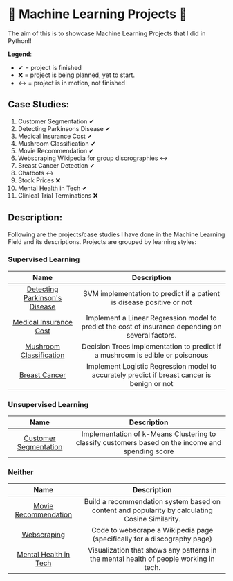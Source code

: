 # 🎇 Machine Learning Projects 🎇

The aim of this is to showcase Machine Learning Projects that I did in Python!!

**Legend**:
- ✔ = project is finished
- ❌ = project is being planned, yet to start.
- ↔ = project is in motion, not finished

## Case Studies:
1. Customer Segmentation ✔
2. Detecting Parkinsons Disease ✔
3. Medical Insurance Cost ✔
4. Mushroom Classification ✔
5. Movie Recommendation ✔
6. Webscraping Wikipedia for group discrographies ↔
7. Breast Cancer Detection ✔
8. Chatbots ↔
9. Stock Prices ❌
10. Mental Health in Tech ✔
11. Clinical Trial Terminations ❌


## Description:
Following are the projects/case studies I have done in the Machine Learning Field and its descriptions. Projects are grouped by learning styles:

### Supervised Learning
| **Name** | **Description** |
| :------: | :-------------: |
| [Detecting Parkinson's Disease](https://github.com/e-paj/Machine-Learning-Projects/tree/main/CASE%202:%20Detecting%20Parkinsons%20Disease) | SVM implementation to predict if a patient is disease positive or not |
| [Medical Insurance Cost](https://github.com/e-paj/Machine-Learning-Projects/tree/main/CASE%203:%20Medical%20Insurance%20Cost)| Implement a Linear Regression model to predict the cost of insurance depending on several factors.  |
| [Mushroom Classification](https://github.com/e-paj/Machine-Learning-Projects/tree/main/CASE%204:%20Mushrooms) | Decision Trees implementation to predict if a mushroom is edible or poisonous |
| [Breast Cancer](https://github.com/e-paj/Machine-Learning-Projects-in-Python/tree/main/CASE%207:%20Breast%20Cancer) | Implement Logistic Regression model to accurately predict if breast cancer is benign or not |

### Unsupervised Learning
| **Name** | **Description** |
| :------: | :-------------: |
| [Customer Segmentation](https://github.com/e-paj/Machine-Learning-Projects/tree/main/CASE%201:%20Customer%20Segmentation%20Project) | Implementation of k-Means Clustering to classify customers based on the income and spending score |

### Neither
| **Name** | **Description** |
| :------: | :-------------: |
| [Movie Recommendation](https://github.com/e-paj/Machine-Learning-Projects/tree/main/CASE%205:%20Movie%20Recommendation) | Build a recommendation system based on content and popularity by calculating Cosine Similarity. |
| [Webscraping](https://github.com/e-paj/Machine-Learning-Projects-in-Python/tree/main/CASE%206:%20Web%20Scraping) | Code to webscrape a Wikipedia page (specifically for a discography page) |
| [Mental Health in Tech](https://github.com/e-paj/Machine-Learning-Projects-in-Python/tree/main/CASE%2010:%20Mental%20Health) | Visualization that shows any patterns in the mental health of people working in tech. |
